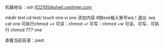 机器地址：ssh lf22105@shell.ceshiren.com

mkdir test
cd test/
touch one
vi one
添加内容
#按ese输入冒号wq！退出
:wq
cat one
可执行chmod +x
可读：chmod +r
可写：chmod +w
可读、可写、可执行 chmod 777 one

查看当前目录：pwd


